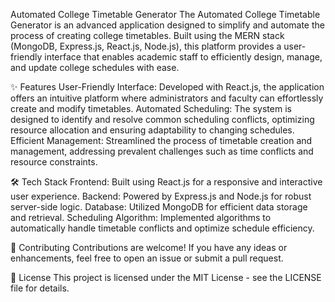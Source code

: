 
Automated College Timetable Generator
The Automated College Timetable Generator is an advanced application designed to simplify and automate the process of creating college timetables. Built using the MERN stack (MongoDB, Express.js, React.js, Node.js), this platform provides a user-friendly interface that enables academic staff to efficiently design, manage, and update college schedules with ease.

✨ Features
User-Friendly Interface: Developed with React.js, the application offers an intuitive platform where administrators and faculty can effortlessly create and modify timetables.
Automated Scheduling: The system is designed to identify and resolve common scheduling conflicts, optimizing resource allocation and ensuring adaptability to changing schedules.
Efficient Management: Streamlined the process of timetable creation and management, addressing prevalent challenges such as time conflicts and resource constraints.

🛠️ Tech Stack
Frontend: Built using React.js for a responsive and interactive user experience.
Backend: Powered by Express.js and Node.js for robust server-side logic.
Database: Utilized MongoDB for efficient data storage and retrieval.
Scheduling Algorithm: Implemented algorithms to automatically handle timetable conflicts and optimize schedule efficiency.

🧩 Contributing
Contributions are welcome! If you have any ideas or enhancements, feel free to open an issue or submit a pull request.

📝 License
This project is licensed under the MIT License - see the LICENSE file for details.
